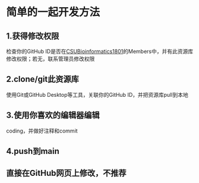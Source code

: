 # 简单的一起开发方法

## 1.获得修改权限
检查你的GitHub ID是否在[CSUBioinformatics1801](https://github.com/CSUBioinformatics1801)的Members中，并有此资源库修改权限；若无，联系管理员修改权限

## 2.clone/git此资源库
使用Git或GitHub Desktop等工具，关联你的GitHub ID，并把资源库pull到本地

## 3.使用你喜欢的编辑器编辑
coding，并做好注释和commit

## 4.push到main

## 直接在GitHub网页上修改，不推荐
